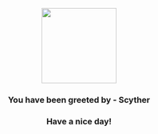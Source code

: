 <p align="center">
            <img src="https://raw.githubusercontent.com/PokeAPI/sprites/master/sprites/pokemon/123.png" width="150" height="150">
          </p>
          <h3 align="center">You have been greeted by - <b>Scyther</b></h3>
          <h3 align="center">Have a nice day!</h3>
        
